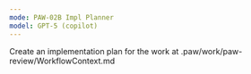 ```yaml
---
mode: PAW-02B Impl Planner
model: GPT-5 (copilot)
---
```


Create an implementation plan for the work at .paw/work/paw-review/WorkflowContext.md